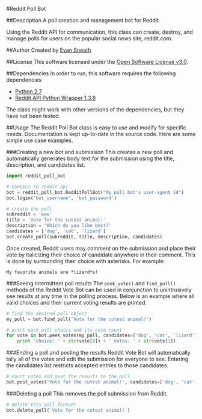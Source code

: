 #Reddit Poll Bot

##Description
A poll creation and management bot for Reddit.

Using the Reddit API for communication, this class can create, destroy, and
manage polls for users on the popular social news site, reddit.com.

##Author
Created by [Evan Sneath](http://github.com/evansneath)

##License
This software licensed under the [Open Software License v3.0](http://www.opensource.org/licenses/OSL-3.0).

##Dependencies
In order to run, this software requires the following dependencies

* [Python 2.7](http://python.org/)
* [Reddit API Python Wrapper 1.3.8](https://github.com/mellort/reddit_api)

The class might work with other versions of the dependencies, but they have not been tested.

##Usage
The Reddit Poll Bot class is easy to use and modify for specific needs. Documentation is kept up-to-date
in the source code. Here are some simple use case examples.

###Creating a new bot and submission
This creates a new poll and automatically generates body text for the submission using the title, description,
and candidates list.
```python
import reddit_poll_bot

# connect to reddit api
bot = reddit_poll_bot.RedditPollBot("My poll bot's user-agent id")
bot.login('bot_username', 'bot_password')

# create the poll
subreddit = 'aww'
title = 'Vote for the cutest animal!'
description = 'Which do you like best?'
candidates = ['dog', 'cat', 'lizard']
bot.create_poll(subreddit, title, description, candidates)
```
Once created, Reddit users may comment on the submission and place their vote by italicizing their 
choice of candidate anywhere in their comment. This is done by surrounding their choice with 
asterisks. For example:
```
My favorite animals are *lizard*s!
```

###Seeing intermittent poll results
The ```peek_vote()``` and ```find_poll()``` methods of the Reddit Vote Bot can be used in conjunction
to unintrusively see results at any time in the polling process. Below is an example where all valid
choices and their current voting results are printed.
```python
# find the desired poll object
my_poll = bot.find_poll('Vote for the cutest animal!')

# print each poll choice and its vote count
for vote in bot.peek_votes(my_poll, candidates=['dog', 'cat', 'lizard']).items():
    print 'choice: ' + str(vote[0]) + ' votes: ' + str(vote[1])
```

###Ending a poll and posting the results
Reddit Vote Bot will automatically tally all of the votes and edit the submission for everyone to see. 
Entering the candidates list restricts accepted entries to those candidates.
```python
# count votes and post the results to the poll
bot.post_votes('Vote for the cutest animal!', candidates=['dog', 'cat', 'lizard'], show_winner=True)
```

###Deleting a poll
This removes the poll submission from Reddit.
```python
# delete this poll forever
bot.delete_poll('Vote for the cutest animal!')
```